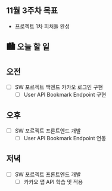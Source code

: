## 11월 3주차 목표

- 프로젝트 1차 피처들 완성

## 🏙️ 오늘 할 일

## 오전

- [ ] SW 포르젝트 백엔드 카카오 로그인 구현
  - [ ] User API Bookmark Endpoint 구현

## 오후

- [ ] SW 포르젝트 프론트엔드 개발
  - [ ] User API Bookmark Endpoint 연동

## 저녁

- [ ] SW 포르젝트 프론트엔드 개발
  - [ ] 카카오 맵 API 학습 및 적용
